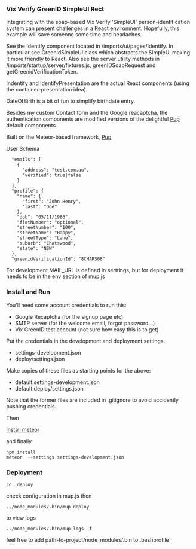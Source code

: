 ### Vix Verify GreenID SimpleUI Rect

Integrating with the soap-based Vix Verify 'SimpleUI' person-identification system can present challenges in a React environment.  Hopefully, this example will save someone some time and headaches.

See the Identify component located in /imports/ui/pages/Identify.  In particular see GreenIdSimpleUI class which abstracts the SimpleUI making it more friendly to React.  Also see the server utility methods in /imports/startup/server/fixtures.js, greenIDSoapRequest and getGreenidVerificationToken.

Indentify and IdentifyPresentation are the actual React components (using the container-presentation idea).

DateOfBirth is a bit of fun to simplify birthdate entry.

Besides my custom Contact form and the Google reacaptcha, the authentication components are modified versions of the delightful [Pup](http://cleverbeagle.com/pup) default components.

Built on the Meteor-based framework, [Pup](http://cleverbeagle.com/pup)

User Schema
```
  "emails": [
    {
      "address": "test.com.au",
      "verified": true|false
    }
  ],
  "profile": {
    "name": {
      "first": "John Henry",
      "last": "Doe"
    },
    "dob": "05/11/1986",
    "flatNumber": "optional",
    "streetNumber": "100",
    "streetName": "Happy",
    "streetType": "Lane",
    "suburb": "Chatswood",
    "state": "NSW"
  },
  "greenidVerificationId": "8CHARS08"
```

For development MAIL_URL is defined in serttings, but for deployment it needs to be in the env section of mup.js

### Install and Run

You'll need some account credentials to run this: 
- Google Recaptcha (for the signup page etc)
- SMTP server (for the welcome email, forgot password...)
- Vix GreenID test account (not sure how easy this is to get)

Put the credentials in the development and deployment settings.
- settings-development.json
- deploy/settings.json

Make copies of these files as starting points for the above:
- default.settings-development.json
- default.deploy/settings.json

Note that the former files are included in .gitignore to avoid accidently pushing credentials.


Then

[install meteor](https://www.meteor.com/install) 

and finally

```
npm install
meteor  --settings settings-development.json
```

### Deployment

```cd .deploy```

check configuration in mup.js then

```../node_modules/.bin/mup deploy```

to view logs

```../node_modules/.bin/mup logs -f```

feel free to add path-to-project/node_modules/.bin to .bashprofile
